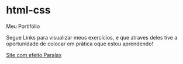 # html-css
 Meu Portifólio

Segue Links para visualizar meus exercícios, e que atraves deles tive a oportunidade de colocar em prática oque estou aprendendo!

<a href="caiquehas.github.io/html-css/cordel.html">Site com efeito Paralax</a>